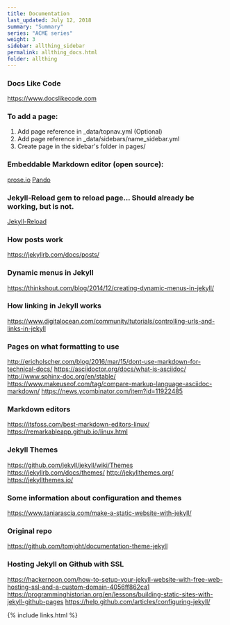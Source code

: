```yaml
---
title: Documentation 
last_updated: July 12, 2018
summary: "Summary"
series: "ACME series"
weight: 3
sidebar: allthing_sidebar
permalink: allthing_docs.html
folder: allthing
---
```


### Docs Like Code
https://www.docslikecode.com

### To add a page: 
1. Add page reference in _data/topnav.yml (Optional)
2. Add page reference in _data/sidebars/name_sidebar.yml
3. Create page in the sidebar's folder in pages/

### Embeddable Markdown editor (open source): 
[prose.io](http://prose.io)
[Pando](https://github.com/pandao/editor.md)

### Jekyll-Reload gem to reload page... Should already be working, but is not.
[Jekyll-Reload](https://www.rubydoc.info/gems/jekyll-reload/)

### How posts work
https://jekyllrb.com/docs/posts/

### Dynamic menus in Jekyll
https://thinkshout.com/blog/2014/12/creating-dynamic-menus-in-jekyll/

### How linking in Jekyll works
https://www.digitalocean.com/community/tutorials/controlling-urls-and-links-in-jekyll

### Pages on what formatting to use
http://ericholscher.com/blog/2016/mar/15/dont-use-markdown-for-technical-docs/
https://asciidoctor.org/docs/what-is-asciidoc/
http://www.sphinx-doc.org/en/stable/
https://www.makeuseof.com/tag/compare-markup-language-asciidoc-markdown/
https://news.ycombinator.com/item?id=11922485

### Markdown editors
https://itsfoss.com/best-markdown-editors-linux/
https://remarkableapp.github.io/linux.html

### Jekyll Themes
https://github.com/jekyll/jekyll/wiki/Themes
https://jekyllrb.com/docs/themes/
http://jekyllthemes.org/
https://jekyllthemes.io/

### Some information about configuration and themes
https://www.taniarascia.com/make-a-static-website-with-jekyll/

### Original repo
https://github.com/tomjoht/documentation-theme-jekyll

### Hosting Jekyll on Github with SSL
https://hackernoon.com/how-to-setup-your-jekyll-website-with-free-web-hosting-ssl-and-a-custom-domain-4056ff862ca1
https://programminghistorian.org/en/lessons/building-static-sites-with-jekyll-github-pages
https://help.github.com/articles/configuring-jekyll/

{% include links.html %}


